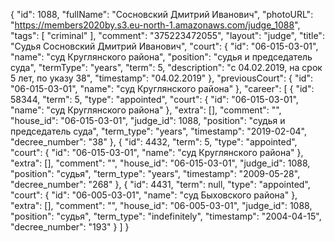 {
    "id": 1088,
    "fullName": "Сосновский Дмитрий Иванович",
    "photoURL": "https://members2020by.s3.eu-north-1.amazonaws.com/judge_1088",
    "tags": [
        "criminal"
    ],
    "comment": "375223472055",
    "layout": "judge",
    "title": "Судья Сосновский Дмитрий Иванович",
    "court": {
        "id": "06-015-03-01",
        "name": "суд Круглянского района",
        "position": "судья и председатель суда",
        "termType": "years",
        "term": 5,
        "description": "c 04.02.2019, на срок 5 лет, по указу 38",
        "timestamp": "04.02.2019"
    },
    "previousCourt": {
        "id": "06-015-03-01",
        "name": "суд Круглянского района"
    },
    "career": [
        {
            "id": 58344,
            "term": 5,
            "type": "appointed",
            "court": {
                "id": "06-015-03-01",
                "name": "суд Круглянского района"
            },
            "extra": [],
            "comment": "",
            "house_id": "06-015-03-01",
            "judge_id": 1088,
            "position": "судья и председатель суда",
            "term_type": "years",
            "timestamp": "2019-02-04",
            "decree_number": "38"
        },
        {
            "id": 4432,
            "term": 5,
            "type": "appointed",
            "court": {
                "id": "06-015-03-01",
                "name": "суд Круглянского района"
            },
            "extra": [],
            "comment": "",
            "house_id": "06-015-03-01",
            "judge_id": 1088,
            "position": "судья",
            "term_type": "years",
            "timestamp": "2009-05-28",
            "decree_number": "268"
        },
        {
            "id": 4431,
            "term": null,
            "type": "appointed",
            "court": {
                "id": "06-005-03-01",
                "name": "суд Быховского района"
            },
            "extra": [],
            "comment": "",
            "house_id": "06-005-03-01",
            "judge_id": 1088,
            "position": "судья",
            "term_type": "indefinitely",
            "timestamp": "2004-04-15",
            "decree_number": "193"
        }
    ]
}